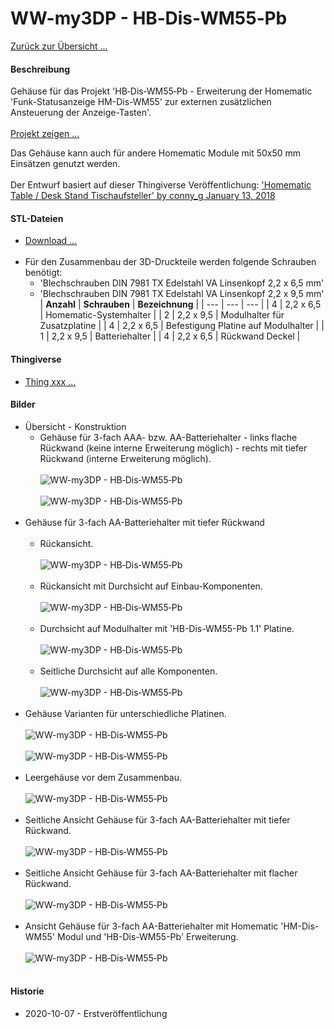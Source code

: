 # WW-my3DP - HB‑Dis‑WM55‑Pb

[Zurück zur Übersicht ...](../README.md)

#### Beschreibung

Gehäuse für das Projekt 'HB‑Dis‑WM55‑Pb - Erweiterung der Homematic 'Funk-Statusanzeige HM-Dis-WM55' zur externen zusätzlichen Ansteuerung der Anzeige-Tasten'.
<br><br>
[Projekt zeigen ...](https://github.com/wolwin/WW-mySHP/blob/master/SHP_HB‑Dis‑WM55‑Pb/README.md)

Das Gehäuse kann auch für andere Homematic Module mit 50x50 mm Einsätzen genutzt werden.
<br><br>
Der Entwurf basiert auf dieser Thingiverse Veröffentlichung:
['Homematic Table / Desk Stand Tischaufsteller' by conny_g January 13, 2018](https://www.thingiverse.com/thing:2755553)

#### STL-Dateien
- [Download ...](./bin/3DP_STL_HB-Dis-WM55-Pb_20200911.zip)
<br><br>
- Für den Zusammenbau der 3D-Druckteile werden folgende Schrauben benötigt:
  - 'Blechschrauben DIN 7981 TX Edelstahl VA Linsenkopf 2,2 x 6,5 mm'
  - 'Blechschrauben DIN 7981 TX Edelstahl VA Linsenkopf 2,2 x 9,5 mm'
  | **Anzahl** | **Schrauben** | **Bezeichnung** |
  | --- | --- | --- |
  | 4 | 2,2 x 6,5 | Homematic-Systemhalter |
  | 2 | 2,2 x 9,5 | Modulhalter für Zusatzplatine |
  | 4 | 2,2 x 6,5 | Befestigung Platine auf Modulhalter |
  | 1 | 2,2 x 9,5 | Batteriehalter |
  | 4 | 2,2 x 6,5 | Rückwand Deckel |

#### Thingiverse
- [Thing xxx ...](https://www.thingiverse.com/thing:xxx)

#### Bilder
- Übersicht - Konstruktion
  - Gehäuse für 3-fach AAA- bzw. AA-Batteriehalter - links flache Rückwand (keine interne Erweiterung möglich) - rechts mit tiefer Rückwand (interne Erweiterung möglich).
    <br><br>
    ![WW-my3DP - HB‑Dis‑WM55‑Pb](./img/3DP_HB-Dis-WM55-Pb_01.jpg "")
    <br><br>
    ![WW-my3DP - HB‑Dis‑WM55‑Pb](./img/3DP_HB-Dis-WM55-Pb_02.jpg "")
    <br><br>
- Gehäuse für 3-fach AA-Batteriehalter mit tiefer Rückwand
  <br><br>
  - Rückansicht.
    <br><br>
    ![WW-my3DP - HB‑Dis‑WM55‑Pb](./img/3DP_HB-Dis-WM55-Pb_03.jpg "")
    <br><br>
  - Rückansicht mit Durchsicht auf Einbau-Komponenten.
    <br><br>
    ![WW-my3DP - HB‑Dis‑WM55‑Pb](./img/3DP_HB-Dis-WM55-Pb_04.jpg "")
    <br><br>
  - Durchsicht auf Modulhalter mit 'HB-Dis-WM55-Pb 1.1' Platine.
    <br><br>
    ![WW-my3DP - HB‑Dis‑WM55‑Pb](./img/3DP_HB-Dis-WM55-Pb_05.jpg "")
    <br><br>
  - Seitliche Durchsicht auf alle Komponenten.
    <br><br>
    ![WW-my3DP - HB‑Dis‑WM55‑Pb](./img/3DP_HB-Dis-WM55-Pb_06.jpg "")
    <br><br>
- Gehäuse Varianten für unterschiedliche Platinen.
  <br><br>
  ![WW-my3DP - HB‑Dis‑WM55‑Pb](./img/3DP_HB-Dis-WM55-Pb_07.jpg "")
  <br><br>
  ![WW-my3DP - HB‑Dis‑WM55‑Pb](./img/3DP_HB-Dis-WM55-Pb_08.jpg "")
  <br><br>
- Leergehäuse vor dem Zusammenbau.
  <br><br>
  ![WW-my3DP - HB‑Dis‑WM55‑Pb](./img/3DP_HB-Dis-WM55-Pb_20.jpg "")
  <br><br>
- Seitliche Ansicht Gehäuse für 3-fach AA-Batteriehalter mit tiefer Rückwand.
  <br><br>
  ![WW-my3DP - HB‑Dis‑WM55‑Pb](./img/3DP_HB-Dis-WM55-Pb_21.jpg "")
  <br><br>
- Seitliche Ansicht Gehäuse für 3-fach AA-Batteriehalter mit flacher Rückwand.
  <br><br>
  ![WW-my3DP - HB‑Dis‑WM55‑Pb](./img/3DP_HB-Dis-WM55-Pb_22.jpg "")
  <br><br>
- Ansicht Gehäuse für 3-fach AA-Batteriehalter mit Homematic 'HM-Dis-WM55' Modul und 'HB-Dis-WM55-Pb' Erweiterung.
  <br><br>
  ![WW-my3DP - HB‑Dis‑WM55‑Pb](./img/3DP_HB-Dis-WM55-Pb_23.jpg "")
  <br><br>

#### Historie
- 2020-10-07 - Erstveröffentlichung
